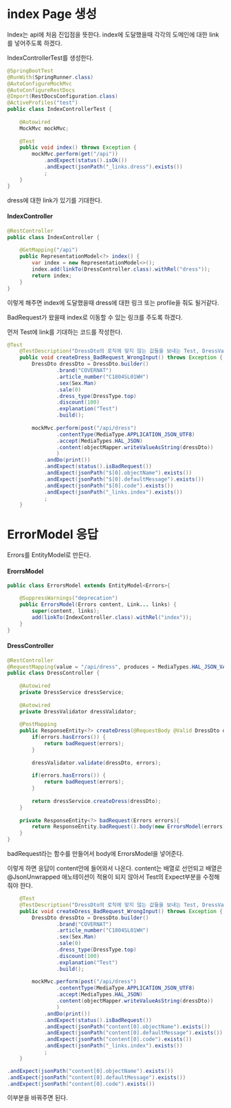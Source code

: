 # index Page 생성

Index는 api에 처음 진입점을 뜻한다. index에 도달했을때 각각의 도메인에 대한 link를 넣어주도록 하겠다.



IndexControllerTest를 생성한다.

```java
@SpringBootTest
@RunWith(SpringRunner.class)
@AutoConfigureMockMvc
@AutoConfigureRestDocs
@Import(RestDocsConfiguration.class)
@ActiveProfiles("test")
public class IndexControllerTest {
	
	@Autowired
	MockMvc mockMvc;
	
	@Test
	public void index() throws Exception {
		mockMvc.perform(get("/api"))
			.andExpect(status().isOk())
			.andExpect(jsonPath("_links.dress").exists())
			;
	}
}

```

dress에 대한 link가 있기를 기대한다.



#### IndexController

```java
@RestController
public class IndexController {
	
	@GetMapping("/api")
	public RepresentationModel<?> index() {
		var index = new RepresentationModel<>();
		index.add(linkTo(DressController.class).withRel("dress"));
		return index;
	}
}
```



이렇게 해주면 index에 도달했을때 dress에 대한 링크 또는 profile을 줘도 될거같다.



BadRequest가 왔을때 index로 이동할 수 있는 링크를 주도록 하겠다.

먼저 Test에 link를 기대하는 코드를 작성한다.

```java
@Test
	@TestDescription("DressDto의 로직에 맞지 않는 값들을 보내는 Test, DressValidator 수행")
	public void createDress_BadRequest_WrongInput() throws Exception {
		DressDto dressDto = DressDto.builder()
				.brand("COVERNAT")
				.article_number("C1804SL01WH")
				.sex(Sex.Man)
				.sale(0)
				.dress_type(DressType.top)
				.discount(100)
				.explanation("Test")
				.build();
		
		mockMvc.perform(post("/api/dress")
				.contentType(MediaType.APPLICATION_JSON_UTF8)
				.accept(MediaTypes.HAL_JSON)
				.content(objectMapper.writeValueAsString(dressDto))
				)
			.andDo(print())
			.andExpect(status().isBadRequest())
			.andExpect(jsonPath("$[0].objectName").exists())
			.andExpect(jsonPath("$[0].defaultMessage").exists())
			.andExpect(jsonPath("$[0].code").exists())
			.andExpect(jsonPath("_links.index").exists())
			;
	}
```



# ErrorModel 응답

Errors를 EntityModel로 만든다.

#### ErorrsModel

```java
public class ErrorsModel extends EntityModel<Errors>{

	@SuppressWarnings("deprecation")
	public ErrorsModel(Errors content, Link... links) {
		super(content, links);
		add(linkTo(IndexController.class).withRel("index"));
	}
}

```



#### DressController

```java
@RestController
@RequestMapping(value = "/api/dress", produces = MediaTypes.HAL_JSON_VALUE+";charset=UTF-8")
public class DressController {
	
	@Autowired
	private DressService dressService;
	
	@Autowired
	private DressValidator dressValidator;
	
	@PostMapping
	public ResponseEntity<?> createDress(@RequestBody @Valid DressDto dressDto, Errors errors) {
		if(errors.hasErrors()) {
			return badRequest(errors);
		}
		
		dressValidator.validate(dressDto, errors);
		
		if(errors.hasErrors()) {
			return badRequest(errors);
		}
		
		return dressService.createDress(dressDto);
	}
	
	private ResponseEntity<?> badRequest(Errors errors){
		return ResponseEntity.badRequest().body(new ErrorsModel(errors)); 
	}
}

```

badRequest라는 함수를 만들어서 body에 ErrorsModel을 넣어준다.



이렇게 하면 응답이 content안에 들어와서 나온다. content는 배열로 선언되고 배열은 @JsonUnwrapped 애노테이션이 적용이 되지 않아서 Test의 Expect부분을 수정해줘야 한다.



```java
	@Test
	@TestDescription("DressDto의 로직에 맞지 않는 값들을 보내는 Test, DressValidator 수행")
	public void createDress_BadRequest_WrongInput() throws Exception {
		DressDto dressDto = DressDto.builder()
				.brand("COVERNAT")
				.article_number("C1804SL01WH")
				.sex(Sex.Man)
				.sale(0)
				.dress_type(DressType.top)
				.discount(100)
				.explanation("Test")
				.build();
		
		mockMvc.perform(post("/api/dress")
				.contentType(MediaType.APPLICATION_JSON_UTF8)
				.accept(MediaTypes.HAL_JSON)
				.content(objectMapper.writeValueAsString(dressDto))
				)
			.andDo(print())
			.andExpect(status().isBadRequest())
			.andExpect(jsonPath("content[0].objectName").exists())
			.andExpect(jsonPath("content[0].defaultMessage").exists())
			.andExpect(jsonPath("content[0].code").exists())
			.andExpect(jsonPath("_links.index").exists())
			;
	}
```

```java
.andExpect(jsonPath("content[0].objectName").exists())
.andExpect(jsonPath("content[0].defaultMessage").exists())
.andExpect(jsonPath("content[0].code").exists())
```

이부분을 바꿔주면 된다.